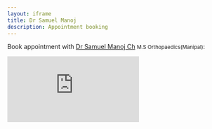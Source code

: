 ```yaml
---
layout: iframe
title: Dr Samuel Manoj
description: Appointment booking
---
```

Book appointment with [Dr Samuel Manoj Ch](https://orthosam.com/samuel/#about) <small>M.S Orthopaedics(Manipal)</small>:

<iframe src="https://script.google.com/macros/s/AKfycbxFp-8PpdD4dQguUj_uYDhaYtqWyqtXpiFmlOEM2b2kh2HOh0uL/exec" frameborder="0" allowfullscreen></iframe>

<script> function otherSignedInStuff(googleUser){} </script>
